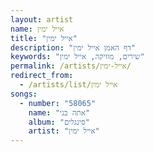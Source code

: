 ```yaml
---
layout: artist
name: אייל ימין
title: "אייל ימין"
description: "דף האמן אייל ימין"
keywords: "שירים, מוזיקה, אייל ימין"
permalink: /artists/אייל-ימין/
redirect_from:
  - /artists/list/אייל ימין
songs:
  - number: "58065"
    name: "אתה בני"
    album: "סינגלים"
    artist: "אייל ימין"
---
```

